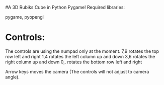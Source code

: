 #A 3D Rubiks Cube in Python Pygame!
Required libraries:

pygame, pyopengl

# Controls:
The controls are using the numpad only at the moment.
7,9 rotates the top row left and right
1,4 rotates the left column up and down
3,6 rotates the right column up and down
0,. rotates the bottom row left and right

Arrow keys moves the camera (The controls will not adjust to camera angle).
